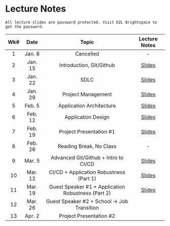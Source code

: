 # Lecture Notes

```{warning}
All lecture slides are password protected. Visit D2L Brightspace to get the password.
```

| Wk# |  Date   |          Topic           |                                                                                                                                                                                      Lecture Notes                                                                                                                                                                                      |
|:---:|:-------:|:------------------------:|:---------------------------------------------------------------------------------------------------------------------------------------------------------------------------------------------------------------------------------------------------------------------------------------------------------------------------------------------------------------------------------------:|
|  1  | Jan. 8  |        Cancelled         |                                                                                                                                                                                            -                                                                                                                                                                                            |
|  2  | Jan. 15 | Introduction, Git/Github |                               [Slides](https://jstrieb.github.io/link-lock/#eyJ2IjoiMC4wLjEiLCJlIjoiTnVDYk9VSE1yRmlFeVg5RVRIRnh0clVZSDV4Z0FIZXJLWGVOc0NDNFIyaG1kZVNwUDVDczFWWW9UVjluRjV6cTVlMzBMcVhCenUrVzdvemdMcTV3Y1FiM2VKUXB6QXJYRHFIN0pmMlJBNUtBTjlMUi9KbDRIakJNbm5VczVUZGVveXJTTGg1MnE0QkFRUUo1WStWQTNRaVZidVk9IiwiaSI6ImdDb0ErRFJDMldMZ3JKUHoifQ==)                               |
|  3  | Jan. 22 |           SDLC           |                               [Slides](https://jstrieb.github.io/link-lock/#eyJ2IjoiMC4wLjEiLCJlIjoiSkRRcy9scXZ2NjA5UHMzQW4rMW9BeVNjK0VSeVRMOVpkTnB0RUExemtXcmVBQ2VnNllWTDRVTDNPYVFyVmxEcDNOZEh0eTVEWVZ1WDhMWUpMWmpETFF2Ukl5Nk0yaXJDMmt0ME11ZE9IVVJucWd2eVBXZDcvS1RLWDArMlZmRDJvTXlucnFYSUNmUVBHSHUyOVN0TEptc094ZUU9IiwiaSI6IkdvSlRxU29URzNOYngySXIifQ==)                               |
|  4  | Jan. 29 |    Project Management    | [Slides](https://jstrieb.github.io/link-lock/#eyJ2IjoiMC4wLjEiLCJlIjoiV3N4V1dYaVhMWEFXNHovdkl2UVRrS2tiK3ZIRHZJdDJXb0w4MExqejBPOEZLNVRvNHVJdzNyVFFXNzdNSlh1a3BqckJyT3hSN2NMQlUrK1lncE02Ykc3bmdKVmJwZWtkUmhoaDJkN3I0Vlg4ZjhBN0tlQ0lZYW9IR0NsNjk2eVFXKy93ZWwyM25rQk5xVjREUWZpYVNCTVQrTmc9IiwiaCI6IkNoZWNrIGFkbWluIG1vZHVsZSBvbiBEMkwgZm9yIHBhc3N3b3JkIiwiaSI6Ilk5dnJVODlJeUxkU2hETDgifQ==) |                                                                                                                                                                                                                                                                                                                          |
|  5  | Feb. 5  | Application Architecture | [Slides](https://jstrieb.github.io/link-lock/#eyJ2IjoiMC4wLjEiLCJlIjoiOUJ6dkNLMEZMMUpXQ1FpbVY1QWxQM0pJdElWZTV4aVNWTmd6YUJaNWIyZ3dVWms5VWs4NzRKRGViclAvdUxnS0pOc3l1a04wZE5PSGM1bUl1UmRPRmhqMWwrOEpSTlJ1SDVXY2FtWFJUbnVUeXlrcktPbGpKMjBhdzlyOGpwbmNDeFlJVy9pRkhBenNxN3Awc0lBNlFxSEFOa2s9IiwiaCI6IkNoZWNrIGFkbWluIG1vZHVsZSBvbiBEMkwgZm9yIHBhc3N3b3JkIiwiaSI6InV2QjVtb0oyVkhLcTQ0NmoifQ==) |
|  6  | Feb. 12 |    Application Design    | [Slides](https://jstrieb.github.io/link-lock/#eyJ2IjoiMC4wLjEiLCJlIjoiU1J1ckx5dnNSRS90UkdlZUpMSDRmK0YwcDM1ZmRKb3dzMVFXblp2elloVVd5ekJLakZJQlBpYnM5NDV1VG1TUVVlZzRmM1lNWXo5bTdua2NHRmpVTUFPZk05SkhmSUZjNUZPTTJieFNRVmtMWU1ySzA0M0RLZDBONEZJQU9vSmQxQ0hmbXFpK1BCTXdncXZBZDdjMyszc1kyaGc9IiwiaCI6IkNoZWNrIGFkbWluIG1vZHVsZSBvbiBEMkwgZm9yIHRoZSBwYXNzd29yZCIsImkiOiJoU2d1VWZrc0htNWROL1VNIn0=) |
|  7  | Feb. 19 | Project Presentation #1  | [Slides](https://jstrieb.github.io/link-lock/#eyJ2IjoiMC4wLjEiLCJlIjoiVXRmUWlLSCswQ0xiMDcxTGNKelZXUUZ6eXc2Z25qN2NmV284YUR5SU5sc1FZUzB3RlJ6S3pkTTVzVVJ1a2lvZ2U1eWRQUC94ZzhLRVA3ODBSVzF5TDRYS25laFJvVWNlRCtMbGV3akNHU3A1d09MNlhLVGhsTlVKQ1dHNWRuZFVkRHJKbkNjZkd4WG8vb01OMncrNW9XYlZjdDA9IiwiaSI6Imp0amg2SjJTWWh4YjFzZFIifQ==)  |
|  8  | Feb. 26 | Reading Break, No Class  |                                                                                                                                                                                          -                                                                                                                                                                                           |
|  9  | Mar. 5  | Advanced Git/Github + Intro to CI/CD | [Slides](https://jstrieb.github.io/link-lock/#eyJ2IjoiMC4wLjEiLCJlIjoiVXRmUWlLSCswQ0xiMDcxTGNKelZXUUZ6eXc2Z25qN2NmV284YUR5SU5sc1FZUzB3RlJ6S3pkTTVzVVJ1a2lvZ2U1eWRQUC94ZzhLRVA3ODBSVzF5TDRYS25laFJvVWNlRCtMbGV3akNHU3A1d09MNlhLVGhsTlVKQ1dHNWRuZFVkRHJKbkNjZkd4WG8vb01OMncrNW9XYlZjdDA9IiwiaSI6Imp0amg2SjJTWWh4YjFzZFIifQ==)  |                                                                                                                                                                                                                                                                                                                                                                                         |
| 10  | Mar. 12 | CI/CD + Application Robustness (Part 1)  | [Slides](https://jstrieb.github.io/link-lock/#eyJ2IjoiMC4wLjEiLCJlIjoiTEpxZ0JoZldlcW9SRTk1aVhPemNOMCtCQ1lFRGREQ1VVY3M0UU1mbGRYN29kOHV3bkRkTVEvN0dRY09pUEwzeTNUU3ArVEg2SHl6TVJhSGwrVyt0UE5tb0prZFFuMjY4UTY4TkxYQ1I0QzV6TTRmamtaYVloNStvQTg5Qm5kU1IzWE1CVFV4cUI4MndTUFRVRm85WFlDZEljOWM9IiwiaSI6InJMcWQyRFFpTmhSTHZSNnoifQ==)  |
| 11  | Mar. 19 | Guest Speaker #1 + Application Robustness (Part 2)    | [Slides](https://jstrieb.github.io/link-lock/#eyJ2IjoiMC4wLjEiLCJlIjoiQ1d2SFpkT01pN2VYd2dseWI1VjNUeHp4WUlrV0VTZVFsY2dCQytnU0pwNUJRdHEyMk02VGo1emhRejhRVTVFYU50VWh5MDJSOURmemlSUklzWDJNVUdDMTN2bnZKSUl4RG1na2VITTA0Wm56VnY4UEF4eFlGaHZIRVhGL2hYQTFLeXEvdXN6ZzV1VHhRajZRbThZbEpvK0Njd3c9IiwiaSI6Ik9OdGtpUEJ1bnl2RUYwM3EifQ==)  |
| 12  | Mar. 26 | Guest Speaker #2 + School -> Job Transition                  |                                                                                                                                                                                                                                                                                                                                                                                         |
| 13  | Apr. 2  | Project Presentation #2  |                                                                                                                                                                                                                                                                                                                                                                                         |



